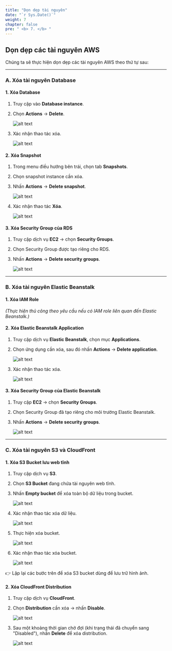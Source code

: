 ```yaml
---
title: "Dọn dẹp tài nguyên"
date: "`r Sys.Date()`"
weight: 7
chapter: false
pre: " <b> 7. </b> "
---
```


## Dọn dẹp các tài nguyên AWS

Chúng ta sẽ thực hiện dọn dẹp các tài nguyên AWS theo thứ tự sau:

---

### A. Xóa tài nguyên Database

#### 1. Xóa Database

1. Truy cập vào **Database instance**.
2. Chọn **Actions** → **Delete**.

   ![alt text](image.png)

3. Xác nhận thao tác xóa.

   ![alt text](image-1.png)

#### 2. Xóa Snapshot

1. Trong menu điều hướng bên trái, chọn tab **Snapshots**.
2. Chọn snapshot instance cần xóa.
3. Nhấn **Actions** → **Delete snapshot**.

   ![alt text](image-3.png)

4. Xác nhận thao tác **Xóa**.

   ![alt text](image-4.png)

#### 3. Xóa Security Group của RDS

1. Truy cập dịch vụ **EC2** → chọn **Security Groups**.
2. Chọn Security Group được tạo riêng cho RDS.
3. Nhấn **Actions** → **Delete security groups**.

   ![alt text](image-2.png)

---

### B. Xóa tài nguyên Elastic Beanstalk

#### 1. Xóa IAM Role

_(Thực hiện thủ công theo yêu cầu nếu có IAM role liên quan đến Elastic Beanstalk.)_

#### 2. Xóa Elastic Beanstalk Application

1. Truy cập dịch vụ **Elastic Beanstalk**, chọn mục **Applications**.
2. Chọn ứng dụng cần xóa, sau đó nhấn **Actions** → **Delete application**.

   ![alt text](image-5.png)

3. Xác nhận thao tác xóa.

   ![alt text](image-6.png)

#### 3. Xóa Security Group của Elastic Beanstalk

1. Truy cập **EC2** → chọn **Security Groups**.
2. Chọn Security Group đã tạo riêng cho môi trường Elastic Beanstalk.
3. Nhấn **Actions** → **Delete security groups**.

   ![alt text](image-7.png)

---

### C. Xóa tài nguyên S3 và CloudFront

#### 1. Xóa S3 Bucket lưu web tĩnh

1. Truy cập dịch vụ **S3**.
2. Chọn **S3 Bucket** đang chứa tài nguyên web tĩnh.
3. Nhấn **Empty bucket** để xóa toàn bộ dữ liệu trong bucket.

   ![alt text](image-9.png)

4. Xác nhận thao tác xóa dữ liệu.

   ![alt text](image-10.png)

5. Thực hiện xóa bucket.

   ![alt text](image-11.png)

6. Xác nhận thao tác xóa bucket.

   ![alt text](image-12.png)

👉 Lặp lại các bước trên để xóa S3 bucket dùng để lưu trữ hình ảnh.

#### 2. Xóa CloudFront Distribution

1. Truy cập dịch vụ **CloudFront**.
2. Chọn **Distribution** cần xóa → nhấn **Disable**.

   ![alt text](image-13.png)

3. Sau một khoảng thời gian chờ đợi (khi trạng thái đã chuyển sang "Disabled"), nhấn **Delete** để xóa distribution.

   ![alt text](image-14.png)
